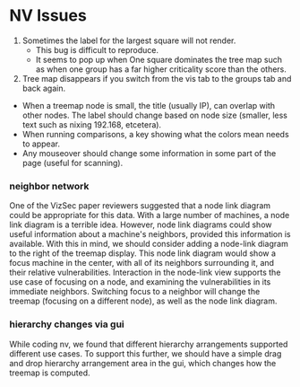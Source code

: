 NV Issues
==============

1. Sometimes the label for the largest square will not render.
    * This bug is difficult to reproduce.
    * It seems to pop up when One square dominates the tree map such as when one
    group has a far higher criticality score than the others.
2.  Tree map disappears if you switch from the vis tab to the groups tab and
    back again.

- When a treemap node is small, the title (usually IP), can overlap with other nodes. The label should change based on node size (smaller, less text such as nixing 192.168, etcetera).
- When running comparisons, a key showing what the colors mean needs to appear.
- Any mouseover should change some information in some part of the page (useful for scanning).

### neighbor network
One of the VizSec paper reviewers suggested that a node link diagram could be appropriate for this data. 
With a large number of machines, a node link diagram is a terrible idea.
However, node link diagrams could show useful information about a machine's neighbors, provided this information is available.
With this in mind, we should consider adding a node-link diagram to the right of the treemap display.
This node link diagram would show a focus machine in the center, with all of its neighbors surrounding it, and their relative vulnerabilities.
Interaction in the node-link view supports the use case of focusing on a node, and examining the vulnerabilities in its immediate neighbors.
Switching focus to a neighbor will change the treemap (focusing on a different node), as well as the node link diagram.

### hierarchy changes via gui
While coding nv, we found that different hierarchy arrangements supported different use cases.
To support this further, we should have a simple drag and drop hierarchy arrangement area in the gui, which changes how the treemap is computed.
